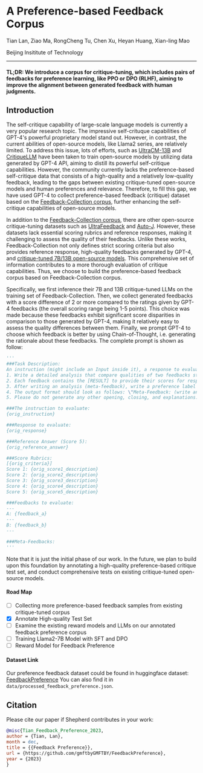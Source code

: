 # A Preference-based Feedback Corpus

Tian Lan, Ziao Ma, RongCheng Tu, Chen Xu, Heyan Huang, Xian-ling Mao

Beijing Insititute of Technology

---

#### TL;DR: We introduce a corpus for critique-tuning, which includes pairs of feedbacks for preference learning, like PPO or DPO (RLHF), aiming to improve the alignment between generated feedback with human judgments.

## Introduction

The self-critique capability of large-scale language models is currently a very popular research topic. The impressive self-crituque capabilities of GPT-4's powerful proprietary model stand out. However, in contrast, the current abilities of open-source models, like Llama2 series, are relatively limited. To address this issue, lots of efforts, such as [UltraCM-13B](https://huggingface.co/openbmb/UltraCM-13b) and [CritiqueLLM](https://arxiv.org/abs/2311.18702) have been taken to train open-source models by utilizing data generated by GPT-4 API, aiming to distill its powerful self-critique capabilities. However, the community currently lacks the preference-based self-critique data that consists of a high-quality and a relatively low-quality feedback, leading to the gaps between existing critique-tuned open-source models and human preferences and relevance. Therefore, to fill this gap, we have used GPT-4 to collect preference-based feedback (critique) dataset based on the [Feedback-Collection corpus](https://huggingface.co/datasets/kaist-ai/Feedback-Collection), further enhancing the self-critique capabilities of open-source models.


In addition to the [Feedback-Collection corpus](https://huggingface.co/datasets/kaist-ai/Feedback-Collection), there are other open-source critique-tuning datasets such as [UltraFeedback](https://github.com/OpenBMB/UltraFeedback/tree/main/src) and [Auto-J](https://github.com/GAIR-NLP/auto-j/blob/main/codes/leaderboard/README.md). However, these datasets lack essential scoring rubrics and reference responses, making it challenging to assess the quality of their feedbacks. Unlike these works, Feedback-Collection not only defines strict scoring criteria but also provides reference response, high-quality feedbacks generated by GPT-4, and [critique-tuned 7B/13B open-source models](https://huggingface.co/kaist-ai/prometheus-7b-v1.0). This comprehensive set of information contributes to a more thorough evaluation of critique capabilities.
Thus, we choose to build the preference-based feedback corpus based on Feedback-Collection corpus.

Specifically, we first inference their 7B and 13B critique-tuned LLMs on the training set of Feedback-Collection. Then, we collect generated feedbacks with a score difference of 2 or more compared to the ratings given by GPT-4 feedbacks (the overall scoring range being 1-5 points). This choice was made because these feedbacks exhibit significant score disparities in comparison to those generated by GPT-4, making it relatively easy to assess the quality differences between them.
Finally, we prompt GPT-4 to choose which feedback is better by using Chain-of-Thought, i.e. generating the rationale about these feedbacks. The complete prompt is shown as follow:
```python
'''
###Task Description:
An instruction (might include an Input inside it), a response to evaluate, a reference answer that gets a score of 5, a score rubric representing a evaluation criteria, and two generated feedbacks are given.
1. Write a detailed analysis that compare qualities of two feedbacks strictly based on the given score rubric (meta-feedback), not evaluating in general.
2. Each feedback contains the [RESULT] to provide their scores for response, ranging from 1 to 5 (5 is perfect and 1 is very bad).
3. After writing an analysis (meta-feedback), write a preference label indicates which feedback is better. You should refer to the score rubric.
4. The output format should look as follows: \"Meta-Feedback: (write an analysis for two feedbacks) [LABEL] (a label A or B of two feedbacks)\"
5. Please do not generate any other opening, closing, and explanations.

###The instruction to evaluate:
{orig_instruction}

###Response to evaluate:
{orig_response}

###Reference Answer (Score 5):
{orig_reference_answer}

###Score Rubrics:
[{orig_criteria}]
Score 1: {orig_score1_description}
Score 2: {orig_score2_description}
Score 3: {orig_score3_description}
Score 4: {orig_score4_description}
Score 5: {orig_score5_description}

###Feedbacks to evaluate: 
---
A: {feedback_a}
---
B: {feedback_b}
---

###Meta-Feedbacks: 
'''
```

Note that it is just the initial phase of our work. In the future, we plan to build upon this foundation by annotating a high-quality preference-based critique test set, and  conduct comprehensive tests on existing critique-tuned open-source models.

#### Road Map

- [ ] Collecting more preference-based feedback samples from existing critique-tuned corpus
- [x] Annotate High-quality Test Set
- [ ] Examine the existing reward models and LLMs on our annotated feedback preference corpus
- [ ] Training Llama2-7B Model with SFT and DPO
- [ ] Reward Model for Feedback Preference

#### Dataset Link

Our preference feedback dataset could be found in huggingface dataset: [FeedbackPreference](https://huggingface.co/datasets/GMFTBY/FeedbackPreference)
You can also find it in `data/processed_feedback_preference.json`.

## Citation 

Please cite our paper if Shepherd contributes in your work:

```bibtex 
@misc{Tian_Feedback_Preference_2023,
author = {Tian, Lan},
month = dec,
title = {{Feedback Preference}},
url = {https://github.com/gmftbyGMFTBY/FeedbackPreference},
year = {2023}
}
```
